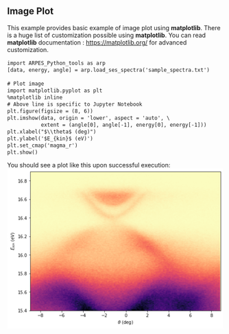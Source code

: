 ## Image Plot

This example provides basic example of image plot using **matplotlib**. There is a huge list of customization possible using **matplotlib**. You can read **matplotlib** documentation : <https://matplotlib.org/> for advanced customization.

    import ARPES_Python_tools as arp  
    [data, energy, angle] = arp.load_ses_spectra('sample_spectra.txt')

    # Plot image
    import matplotlib.pyplot as plt
    %matplotlib inline
    # Above line is specific to Jupyter Notebook
    plt.figure(figsize = (8, 6))
    plt.imshow(data, origin = 'lower', aspect = 'auto', \
               extent = (angle[0], angle[-1], energy[0], energy[-1]))
    plt.xlabel("$\\theta$ (deg)")
    plt.ylabel('$E_{kin}$ (eV)')
    plt.set_cmap('magma_r')
    plt.show()

You should see a plot like this upon successful execution:
![plot-sample-spectra](./img/plot-sample-spectra.png)
